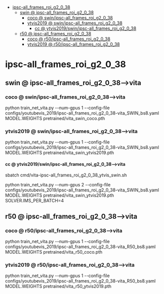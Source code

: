 <!-- MarkdownTOC -->

- [ipsc-all_frames_roi_g2_0_38](#ipsc_all_frames_roi_g2_0_38_)
    - [swin       @ ipsc-all_frames_roi_g2_0_38](#swin___ipsc_all_frames_roi_g2_0_3_8_)
        - [coco       @ swin/ipsc-all_frames_roi_g2_0_38](#coco___swin_ipsc_all_frames_roi_g2_0_38_)
        - [ytvis2019       @ swin/ipsc-all_frames_roi_g2_0_38](#ytvis2019___swin_ipsc_all_frames_roi_g2_0_38_)
            - [cc       @ ytvis2019/swin/ipsc-all_frames_roi_g2_0_38](#cc___ytvis2019_swin_ipsc_all_frames_roi_g2_0_38_)
    - [r50       @ ipsc-all_frames_roi_g2_0_38](#r50___ipsc_all_frames_roi_g2_0_3_8_)
        - [coco       @ r50/ipsc-all_frames_roi_g2_0_38](#coco___r50_ipsc_all_frames_roi_g2_0_3_8_)
        - [ytvis2019       @ r50/ipsc-all_frames_roi_g2_0_38](#ytvis2019___r50_ipsc_all_frames_roi_g2_0_3_8_)

<!-- /MarkdownTOC -->

<a id="ipsc_all_frames_roi_g2_0_38_"></a>
# ipsc-all_frames_roi_g2_0_38

<a id="swin___ipsc_all_frames_roi_g2_0_3_8_"></a>
## swin       @ ipsc-all_frames_roi_g2_0_38-->vita
<a id="coco___swin_ipsc_all_frames_roi_g2_0_38_"></a>
### coco       @ swin/ipsc-all_frames_roi_g2_0_38-->vita
python train_net_vita.py --num-gpus 1 --config-file configs/youtubevis_2019/ipsc-all_frames_roi_g2_0_38-vita_SWIN_bs8.yaml MODEL.WEIGHTS pretrained/vita_swin_coco.pth

<a id="ytvis2019___swin_ipsc_all_frames_roi_g2_0_38_"></a>
### ytvis2019       @ swin/ipsc-all_frames_roi_g2_0_38-->vita
python train_net_vita.py --num-gpus 1 --config-file configs/youtubevis_2019/ipsc-all_frames_roi_g2_0_38-vita_SWIN_bs8.yaml MODEL.WEIGHTS pretrained/vita_swin_ytvis2019.pth

<a id="cc___ytvis2019_swin_ipsc_all_frames_roi_g2_0_38_"></a>
#### cc       @ ytvis2019/swin/ipsc-all_frames_roi_g2_0_38-->vita
sbatch cmd/vita-ipsc-all_frames_roi_g2_0_38_ytvis_swin.sh

python train_net_vita.py --num-gpus 2 --config-file configs/youtubevis_2019/ipsc-all_frames_roi_g2_0_38-vita_SWIN_bs8.yaml MODEL.WEIGHTS pretrained/vita_swin_ytvis2019.pth SOLVER.IMS_PER_BATCH=4

<a id="r50___ipsc_all_frames_roi_g2_0_3_8_"></a>
## r50       @ ipsc-all_frames_roi_g2_0_38-->vita
<a id="coco___r50_ipsc_all_frames_roi_g2_0_3_8_"></a>
### coco       @ r50/ipsc-all_frames_roi_g2_0_38-->vita
python train_net_vita.py --num-gpus 1 --config-file configs/youtubevis_2019/ipsc-all_frames_roi_g2_0_38-vita_R50_bs8.yaml MODEL.WEIGHTS pretrained/vita_r50_coco.pth

<a id="ytvis2019___r50_ipsc_all_frames_roi_g2_0_3_8_"></a>
### ytvis2019       @ r50/ipsc-all_frames_roi_g2_0_38-->vita
python train_net_vita.py --num-gpus 1 --config-file configs/youtubevis_2019/ipsc-all_frames_roi_g2_0_38-vita_R50_bs8.yaml MODEL.WEIGHTS pretrained/vita_r50_ytvis2019.pth












